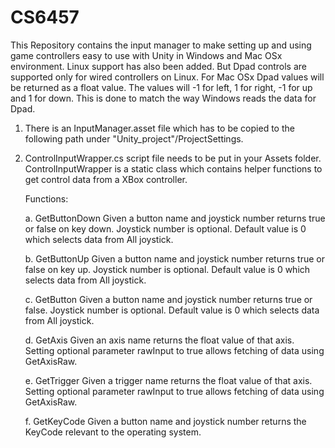 # CS6457

This Repository contains the input manager to make setting up and using game controllers easy to use with Unity in Windows and Mac OSx environment. Linux support has also been added. But Dpad controls are supported only for wired controllers on Linux. For Mac OSx Dpad values will be returned as a float value. The values will -1 for left, 1 for right, -1 for up and 1 for down. This is done to match the way Windows reads the data for Dpad.

1. There is an InputManager.asset file which has to be copied to the following path under "Unity_project"/ProjectSettings.
2. ControlInputWrapper.cs script file needs to be put in your Assets folder.
   ControlInputWrapper is a static class which contains helper functions to get control data from a XBox controller.

   Functions:
   
   a. GetButtonDown
      Given a button name and joystick number returns true or false on key down. Joystick number is optional. Default value is 0 which selects data from All joystick.
      
   b. GetButtonUp
      Given a button name and joystick number returns true or false on key up. Joystick number is optional. Default value is 0 which selects data from All joystick.
      
   c. GetButton
      Given a button name and joystick number returns true or false. Joystick number is optional. Default value is 0 which selects data from All joystick.
      
   d. GetAxis
      Given an axis name returns the float value of that axis. Setting optional parameter rawInput to true allows fetching of data using GetAxisRaw.
      
   e. GetTrigger
      Given a trigger name returns the float value of that axis. Setting optional parameter rawInput to true allows fetching of data using GetAxisRaw.
      
   f. GetKeyCode
      Given a button name and joystick number returns the KeyCode relevant to the operating system.
